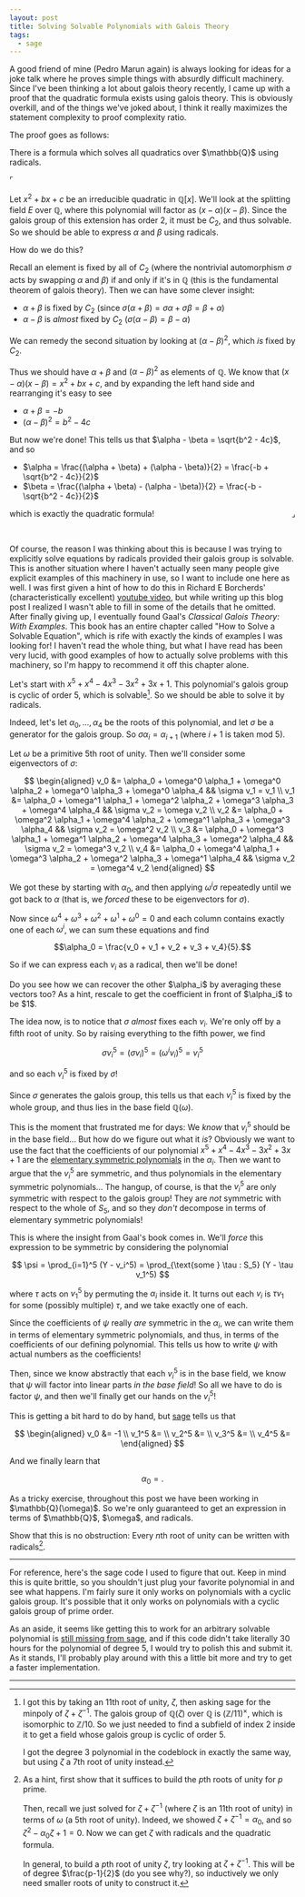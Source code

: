 ```yaml
---
layout: post
title: Solving Solvable Polynomials with Galois Theory
tags:
  - sage
---
```


A good friend of mine (Pedro Marun again) is always looking for ideas 
for a joke talk where he proves simple things with absurdly difficult 
machinery. Since I've been thinking a lot about galois theory recently,
I came up with a proof that the quadratic formula exists using galois theory.
This is obviously overkill, and of the things we've joked about, I think it
really maximizes the statement complexity to proof complexity ratio.

The proof goes as follows:

<div class=boxed markdown=1>
There is a formula which solves all quadratics over $\mathbb{Q}$ using radicals.
</div>

$\ulcorner$

Let $x^2 + bx + c$ be an irreducible quadratic in $\mathbb{Q}[x]$. 
We'll look at the splitting field $E$ over $\mathbb{Q}$, where this
polynomial will factor as $(x-\alpha)(x-\beta)$. Since the galois group
of this extension has order $2$, it must be $C_2$, and thus solvable.
So we should be able to express $\alpha$ and $\beta$ using radicals.

How do we do this? 

Recall an element is fixed by all of $C_2$ (where the nontrivial automorphism $\sigma$
acts by swapping $\alpha$ and $\beta$)
if and only if it's in $\mathbb{Q}$
(this is the fundamental theorem of galois theory). Then we can have some 
clever insight:

- $\alpha + \beta$ is fixed by $C_2$ (since $\sigma (\alpha + \beta) = \sigma \alpha + \sigma \beta = \beta + \alpha$)
- $\alpha - \beta$ is _almost_ fixed by $C_2$ ($\sigma (\alpha - \beta) = \beta - \alpha$)

We can remedy the second situation by looking at $(\alpha - \beta)^2$, which _is_ fixed by $C_2$.

Thus we should have $\alpha + \beta$ and $(\alpha - \beta)^2$ as elements of $\mathbb{Q}$.
We know that $(x - \alpha)(x - \beta) = x^2 + bx + c$, and by expanding the 
left hand side and rearranging it's easy to see

- $\alpha + \beta = -b$
- $(\alpha - \beta)^2 = b^2 - 4c$

But now we're done! This tells us that $\alpha - \beta = \sqrt{b^2 - 4c}$,
and so

- $\alpha = \frac{(\alpha + \beta) + (\alpha - \beta)}{2} = \frac{-b + \sqrt{b^2 - 4c}}{2}$
- $\beta  = \frac{(\alpha + \beta) - (\alpha - \beta)}{2} = \frac{-b - \sqrt{b^2 - 4c}}{2}$

which is exactly the quadratic formula!
<span style="float:right">$\lrcorner$</span>

<br>

Of course, the reason I was thinking about this is because I was trying to 
explicitly solve equations by radicals provided their galois group is solvable.
This is another situation where I haven't actually seen many people give
explicit examples of this machinery in use, so I want to include one here as 
well. I was first given a hint of how to do this in Richard E Borcherds'
(characteristically excellent) [youtube video][1], but while writing up this
blog post I realized I wasn't able to fill in some of the details that he
omitted. After finally giving up, I eventually found Gaal's 
_Classical Galois Theory: With Examples_. This book has an entire chapter
called "How to Solve a Solvable Equation", which is rife with exactly the 
kinds of examples I was looking for! I haven't read the whole thing, but 
what I have read has been very lucid, with good examples of how to actually
solve problems with this machinery, so I'm happy to recommend it off this
chapter alone.

Let's start with $x^5 + x^4 - 4x^3 - 3x^2 + 3x + 1$. This polynomial's galois
group is cyclic of order $5$, which is solvable[^1]. So we should be able to
solve it by radicals.

Indeed, let's let $\alpha_0, \ldots, \alpha_4$ be the roots of this polynomial, 
and let $\sigma$ be a generator for the galois group. So $\sigma \alpha_i = \alpha_{i+1}$
(where $i+1$ is taken mod $5$).

Let $\omega$ be a primitive $5$th root of unity. Then we'll consider some
eigenvectors of $\sigma$:

$$
\begin{aligned}
v_0 &= \alpha_0 + \omega^0 \alpha_1 + \omega^0 \alpha_2 + \omega^0 \alpha_3 + \omega^0 \alpha_4 && \sigma v_1 = v_1 \\
v_1 &= \alpha_0 + \omega^1 \alpha_1 + \omega^2 \alpha_2 + \omega^3 \alpha_3 + \omega^4 \alpha_4 && \sigma v_2 = \omega   v_2 \\
v_2 &= \alpha_0 + \omega^2 \alpha_1 + \omega^4 \alpha_2 + \omega^1 \alpha_3 + \omega^3 \alpha_4 && \sigma v_2 = \omega^2 v_2 \\
v_3 &= \alpha_0 + \omega^3 \alpha_1 + \omega^1 \alpha_2 + \omega^4 \alpha_3 + \omega^2 \alpha_4 && \sigma v_2 = \omega^3 v_2 \\
v_4 &= \alpha_0 + \omega^4 \alpha_1 + \omega^3 \alpha_2 + \omega^2 \alpha_3 + \omega^1 \alpha_4 && \sigma v_2 = \omega^4 v_2
\end{aligned}
$$

We got these by starting with $\alpha_0$, and then applying $\omega^i \sigma$ repeatedly until we got back to $\alpha$
(that is, we _forced_ these to be eigenvectors for $\sigma$).

Now since $\omega^4 + \omega^3 + \omega^2 + \omega^1 + \omega^0 = 0$ and each
column contains exactly one of each $\omega^i$, we can sum these equations and find

$$\alpha_0 = \frac{v_0 + v_1 + v_2 + v_3 + v_4}{5}.$$

So if we can express each $v_i$ as a radical, then we'll be done!

<div class=boxed markdown=1>
Do you see how we can recover the other $\alpha_i$ by averaging these vectors
too? As a hint, rescale to get the coefficient in front of $\alpha_i$ to be $1$.
</div>

The idea now, is to notice that $\sigma$ _almost_ fixes each $v_i$. We're only
off by a fifth root of unity. So by raising everything to the fifth power, we find

$$\sigma v_i^5 = (\sigma v_i)^5 = (\omega^i v_i)^5 = v_i^5$$

and so each $v_i^5$ is fixed by $\sigma$!

Since $\sigma$ generates the galois group, this tells us that each $v_i^5$ is 
fixed by the whole group, and thus lies in the base field $\mathbb{Q}(\omega)$.

This is the moment that frustrated me for days: We _know_ that $v_i^5$ should
be in the base field... But how do we figure out what it _is_? Obviously we want
to use the fact that the coefficients of our polynomial 
$x^5 + x^4 - 4x^3 -3x^2 + 3x + 1$ are the [elementary symmetric polynomials][2]
in the $\alpha_i$. Then we want to argue that the $v_i^5$ are symmetric,
and thus polynomials in the elementary symmetric polynomials... The 
hangup, of course, is that the $v_i^5$ are only symmetric with respect to the
galois group! They are _not_ symmetric with respect to the whole of $S_5$,
and so they _don't_ decompose in terms of elementary symmetric polynomials!

This is where the insight from Gaal's book comes in. We'll _force_ this 
expression to be symmetric by considering the polynomial

$$
\psi = \prod_{i=1}^5 (Y - v_i^5) = \prod_{\text{some } \tau : S_5} (Y - \tau v_1^5)
$$

where $\tau$ acts on $v_1^5$ by permuting the $\alpha_i$ inside it. It turns out
each $v_i$ is $\tau v_1$ for some (possibly multiple) $\tau$, and we take
exactly one of each.

Since the coefficients of $\psi$ really _are_ symmetric in the $\alpha_i$, 
we can write them in terms of elementary symmetric polynomials, and thus,
in terms of the coefficients of our defining polynomial. This tells us how
to write $\psi$ with actual numbers as the coefficients!

Then, since we know abstractly that each $v_i^5$ is in the base field, we know 
that $\psi$ will factor into linear parts _in the base field_! So all we have 
to do is factor $\psi$, and then we'll finally get our hands on the $v_i^5$!

This is getting a bit hard to do by hand, but [sage][3] tells us that

$$
\begin{aligned}
v_0 &= -1 \\
v_1^5 &= \\
v_2^5 &= \\
v_3^5 &= \\
v_4^5 &= 
\end{aligned}
$$

And we finally learn that

$$
\alpha_0 = .
$$

<div class=boxed markdown=1>
  As a tricky exercise, throughout this post we have been working in
  $\mathbb{Q}(\omega)$. So we're only guaranteed to get an expression
  in terms of $\mathbb{Q}$, $\omega$, and radicals. 

  Show that this is no obstruction: Every $n$th root of unity 
  can be written with radicals[^2].
</div>

---

For reference, here's the sage code I used to figure that out. 
Keep in mind this is quite brittle, so you shouldn't just plug
your favorite polynomial in and see what happens. I'm fairly sure
it only works on polynomials with a cyclic galois group. It's possible
that it only works on polynomials with a cyclic galois group of prime order.

As an aside, it seems like getting this to work for an arbitrary solvable
polynomial is [still missing from sage][4], and if this code didn't take
literally 30 hours for the polynomial of degree $5$, I would try to polish 
this and submit it. As it stands, I'll probably play around with this a 
little bit more and try to get a faster implementation.

<div class="linked_auto">
<script type="text/x-sage">
# the code for the degree 5 polynomial in the rest of the blog post 
# takes FOREVER to run. I'm not sure why computing psi takes
# so long, but I had to let it run on my desktop overnight...
# If you want to run this, you should do it with this degree 3 
# polynomial instead, because it terminates in a reasonable amount
# of time. Obviously the algorithm is the same, so you can still
# follow what's happening when you read the rest of the post.
# f = x^5 + x^4 - 4*x^3 - 3*x^2 + 3*x + 1

f = x^3 + x^2 - 2*x - 1 


###################################################

n = f.degree(x)

# make a number field where w is a nth root of 1
K.<w> = CyclotomicField(n)

# make vars for the roots.
# a[i] = alpha_i
R = PolynomialRing(K, n, 'a')
a = R.gens()

#v_1^n
v = sum([w^k * a[k] for k in range(n)])^3

# build the conjugates of v.
# it turns out we only need one from each conjugacy class,
# which keeps the degree down.

Sn = SymmetricGroup(n)

conjugates = []
for tau in Sn:
  if v * tau not in conjugates:
    conjugates += [v * tau]


S.<Y> = PolynomialRing(R)
psi = prod([Y - conj for conj in conjugates])


# the coefficients of psi are symmetric functions in the ai.
# so let's write them as polynomials in the elementary
# symmetric functions.

Sym = SymmetricFunctions(K)
e = Sym.e() # elementary basis

coeffs = [e(Sym.from_polynomial(c)) for c in psi.coefficients(sparse=False)]

# now, since each elementary symmetric function is one of the coefficients
# of f (up to sign), we can convert the coefficients of psi into numbers!


# the coefficients of f.
# we reverse them to make the upcoming code a bit cleaner
poly = f.coefficients(sparse=False)[::-1]


def elemToNumber(elem):
  """
  Convert an elementary term into a number

  the pair (ns = [n1,n2,...,nk], c) corresponds to c * e_{n1} * e_{n2} ... * e_{nk}
  """
  ns, c = elem

  out = c
  for n in ns:
    if n < len(poly):
      # the elementary polys alternate in sign
      # when you view them as the coefficients of 
      # a polynomial from the roots.
      out *= (-1)^(n) * poly[n] 
    else:
      out *= 0

  return out

def ecoeffToNumber(ecoeff):
  """
  Convert a sum of elementary terms into a number
  """
  return sum(elemToNumber(elem) for elem in ecoeff)


coeffs = [ecoeffToNumber(list(c)) for c in coeffs]
psi = sum(Y^j * coeffs[j] for j in range(n))

# v1,v2,...v(n-1) are exactly the roots of psi!
# notice these are already in our underlying field,
# so finding the roots isn't actually cheating. 
# We could do this by hand by factoring psi, which
# must (by theory) factor into linear terms. 

v0 = - poly[1] # v0 = a0 + a1 + ... + a(n-1) = e1
vs = psi.roots(multiplicities=False)

# Finally, we're done! 
r = (v0 + sum(v^(1/n) for v in vs))/n

show(f)
show(r)

# and we can verify
show(r in f.roots(multiplicities=False))

</script>
</div>


---

[^1]:
    I got this by taking an $11$th root of unity, $\zeta$, then asking sage
    for the minpoly of $\zeta + \zeta^{-1}$. The galois group of 
    $\mathbb{Q}(\zeta)$ over $\mathbb{Q}$ is $(\mathbb{Z} / 11)^\times$,
    which is isomorphic to $\mathbb{Z} / 10$. So we just needed to find a 
    subfield of index $2$ inside it to get a field whose galois group is
    cyclic of order $5$.

    I got the degree $3$ polynomial in the codeblock in exactly the same way,
    but using $\zeta$ a 7th root of unity instead.

[^2]:
    As a hint, first show that it suffices to build the $p$th roots of unity
    for $p$ prime.

    Then, recall we just solved for $\zeta + \zeta^{-1}$ 
    (where $\zeta$ is an $11$th root of unity) in terms of $\omega$ 
    (a $5$th root of unity). Indeed, we showed $\zeta + \zeta^{-1} = \alpha_0$, 
    and so $\zeta^2 - \alpha_0 \zeta + 1 = 0$. Now we can get $\zeta$ with 
    radicals and the quadratic formula.

    In general, to build a $p$th root of unity $\zeta$, try looking at 
    $\zeta + \zeta^{-1}$. This will be of degree $\frac{p-1}{2}$ 
    (do you see why?), so inductively we only need smaller roots of unity to 
    construct it.

[1]: https://www.youtube.com/watch?v=UaeJNQ5x17g&list=PL8yHsr3EFj53Zxu3iRGMYL_89GDMvdkgt&index=15
[2]: https://en.wikipedia.org/wiki/Elementary_symmetric_polynomial
[3]: https://sagemath.org
[4]: https://trac.sagemath.org/ticket/17516
